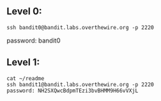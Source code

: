 ## Level 0:
```
ssh bandit0@bandit.labs.overthewire.org -p 2220
```
password: bandit0

## Level 1:
```
cat ~/readme
ssh bandit1@bandit.labs.overthewire.org -p 2220
password: NH2SXQwcBdpmTEzi3bvBHMM9H66vVXjL
```